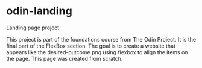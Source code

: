 # odin-landing
Landing page project

This project is part of the foundations course from The Odin Project. It is the
final part of the FlexBox section. The goal is to create a website that appears
like the desired-outcome.png using flexbox to align the items on the page. This 
page was created from scratch.